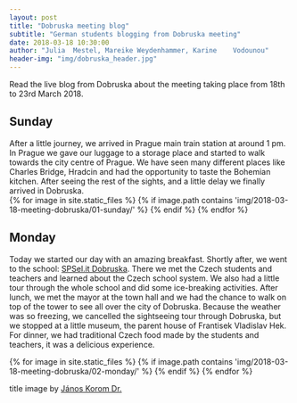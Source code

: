 ```yaml
---
layout: post
title: "Dobruska meeting blog"
subtitle: "German students blogging from Dobruska meeting"
date: 2018-03-18 10:30:00
author: "Julia	Mestel, Mareike Weydenhammer, Karine	Vodounou"
header-img: "img/dobruska_header.jpg"
---
```

Read the live blog from Dobruska about the meeting taking place from 18th to 23rd March 2018.

<h2>Sunday</h2>
After a little journey, we arrived in Prague main train station at around 1 pm. In Prague we gave our luggage to a storage place and started to walk towards the city centre of Prague. We have seen many different places like Charles Bridge, Hradcin and had the opportunity to taste the Bohemian kitchen. After seeing the rest of the sights, and a little delay we finally arrived in Dobruska.

<div class="gallery clearfix">
	{% for image in site.static_files %}
	    {% if image.path contains 'img/2018-03-18-meeting-dobruska/01-sunday/' %}
					<a href="{{ site.baseurl }}{{ image.path }}" data-toggle="lightbox" data-gallery="photography_workshop" class="col-sm-4" style="background-image:url('{{ site.baseurl }}{{ image.path }}')" alt="image">
					</a>
	    {% endif %}
	{% endfor %}
</div>


<h2>Monday</h2>

Today we started our day with an amazing breakfast. Shortly after, we went to the school: <a href="https://spselitdobruska.cz">SPSel.it Dobruska</a>. There we met the Czech students and teachers and learned about the Czech school system. We also had a little tour through the whole school and did some ice-breaking activities. After lunch, we met the mayor at the town hall and we had the chance to walk on top of the tower to see all over the city of Dobruska. Because the weather was so freezing, we cancelled the sightseeing tour through Dobruska, but we stopped at a little museum, the parent house of Frantisek Vladislav Hek. For dinner, we had traditional Czech food made by the students and teachers, it was a delicious experience. 

<div class="gallery clearfix">
	{% for image in site.static_files %}
	    {% if image.path contains 'img/2018-03-18-meeting-dobruska/02-monday/' %}
					<a href="{{ site.baseurl }}{{ image.path }}" data-toggle="lightbox" data-gallery="photography_workshop" class="col-sm-4" style="background-image:url('{{ site.baseurl }}{{ image.path }}')" alt="image">
					</a>
	    {% endif %}
	{% endfor %}
</div>


title image by [János Korom Dr.](https://www.flickr.com/photos/korom/4619241288/in/photolist-bqqcqJ-838Fxz-838FuF-83bPvb-83bPsf-nKVCRX-XRfJx5/)
